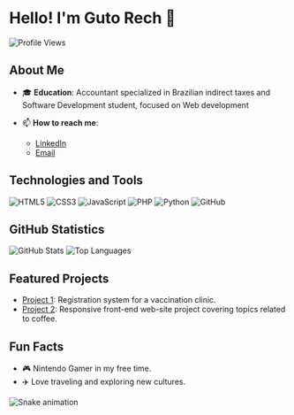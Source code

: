 # Hello! I'm Guto Rech 👋

![Profile Views](https://komarev.com/ghpvc/?username=your-username&color=blue)

## About Me

- 🎓 **Education**: Accountant specialized in Brazilian indirect taxes and Software Development student, focused on Web development

- 📫 **How to reach me**:
  - [LinkedIn](www.linkedin.com/in/josé-augusto-rech-dev)
  - [Email](mailto:gutorech90@gmail.com)

## Technologies and Tools

![HTML5](https://img.shields.io/badge/-HTML5-E34F26?style=flat-square&logo=html5&logoColor=white)
![CSS3](https://img.shields.io/badge/-CSS3-1572B6?style=flat-square&logo=css3)
![JavaScript](https://img.shields.io/badge/-JavaScript-F7DF1E?style=flat-square&logo=javascript&logoColor=black)
![PHP](https://img.shields.io/badge/-PHP-777BB4?style=flat-square&logo=php&logoColor=white)
![Python](https://img.shields.io/badge/-Python-3776AB?style=flat-square&logo=python&logoColor=white)
![GitHub](https://img.shields.io/badge/-GitHub-181717?style=flat-square&logo=github)

## GitHub Statistics

![GitHub Stats](https://github-readme-stats.vercel.app/api?username=GutoRech1990&show_icons=true&theme=radical)
![Top Languages](https://github-readme-stats.vercel.app/api/top-langs/?username=GutoRech1990&layout=compact&theme=radical)

## Featured Projects

- [Project 1]((https://github.com/GutoRech1990/Back-End_LLLC.git)): Registration system for a vaccination clinic.
- [Project 2]((https://github.com/GutoRech1990/Coffe_Project_V2.git)): Responsive front-end web-site project covering topics related to coffee.

## Fun Facts

- 🎮 Nintendo Gamer in my free time.
- ✈️ Love traveling and exploring new cultures.

![Snake animation](https://github.com/GutoRech1990/GutoRech1990/blob/output/github-contribution-grid-snake.svg)
